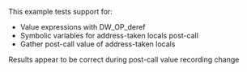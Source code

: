 This example tests support for:

* Value expressions with DW_OP_deref
* Symbolic variables for address-taken locals post-call
* Gather post-call value of address-taken locals

Results appear to be correct during post-call value recording change
